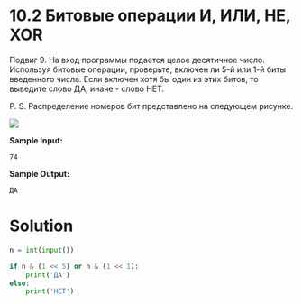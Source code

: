 # 10.2 Битовые операции И, ИЛИ, НЕ, XOR

Подвиг 9. На вход программы подается целое десятичное число. Используя битовые операции, проверьте, включен ли 5-й или
1-й биты введенного числа. Если включен хотя бы один из этих битов, то выведите слово ДА, иначе - слово НЕТ.

P. S. Распределение номеров бит представлено на следующем рисунке.

![](https://ucarecdn.com/7621588e-95a1-4e2c-9533-747b12fa2b94/)

**Sample Input:**

```
74
```

**Sample Output:**

```
ДА
```

# Solution

```python
n = int(input())

if n & (1 << 5) or n & (1 << 1):
    print('ДА')
else:
    print('НЕТ')
```